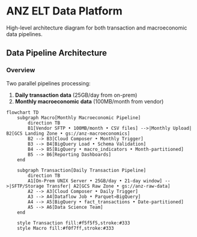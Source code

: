 # ANZ ELT Data Platform
High-level architecture diagram for both transaction and macroeconomic data pipelines.

## Data Pipeline Architecture

### Overview
Two parallel pipelines processing:
1. **Daily transaction data** (25GB/day from on-prem)
2. **Monthly macroeconomic data** (100MB/month from vendor)

```mermaid
flowchart TD
    subgraph Macro[Monthly Macroeconomic Pipeline]
        direction TB
        B1[Vendor SFTP • 100MB/month • CSV files] -->|Monthly Upload| B2[GCS Landing Zone • gs://anz-macroeconomics]
        B2 --> B3[Cloud Composer • Monthly Trigger]
        B3 --> B4[BigQuery Load • Schema Validation]
        B4 --> B5[BigQuery • macro_indicators • Month-partitioned]
        B5 --> B6[Reporting Dashboards]
    end

    subgraph Transaction[Daily Transaction Pipeline]
        direction TB
        A1[On-Prem UNIX Server • 25GB/day • 21-day window] -->|SFTP/Storage Transfer| A2[GCS Raw Zone • gs://anz-raw-data]
        A2 --> A3[Cloud Composer • Daily Trigger]
        A3 --> A4[Dataflow Job • Parquet→BigQuery]
        A4 --> A5[BigQuery • fact_transactions • Date-partitioned]
        A5 --> A6[Data Science Team]
    end

    style Transaction fill:#f5f5f5,stroke:#333
    style Macro fill:#f0f7ff,stroke:#333

